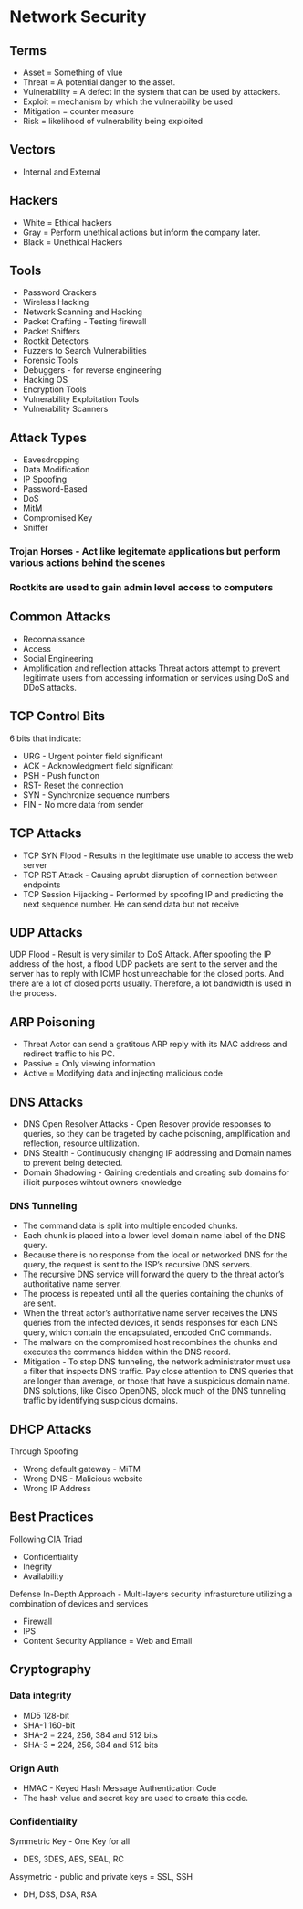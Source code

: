 # Network Security

## Terms
- Asset = Something of vlue
- Threat = A potential danger to the asset.
- Vulnerability = A defect in the system that can be used by attackers.
- Exploit = mechanism by which the vulnerability be used
- Mitigation = counter measure
- Risk = likelihood of vulnerability being exploited

## Vectors
- Internal and External

## Hackers
- White = Ethical hackers
- Gray = Perform unethical actions but inform the company later.
- Black = Unethical Hackers

## Tools
- Password Crackers
- Wireless Hacking
- Network Scanning and Hacking
- Packet Crafting - Testing firewall
- Packet Sniffers
- Rootkit Detectors
- Fuzzers to Search Vulnerabilities
- Forensic Tools
- Debuggers - for reverse engineering
- Hacking OS
- Encryption Tools
- Vulnerability Exploitation Tools
- Vulnerability Scanners

## Attack Types
- Eavesdropping
- Data Modification
- IP Spoofing
- Password-Based
- DoS
- MitM
- Compromised Key
- Sniffer

### Trojan Horses - Act like legitemate applications but perform various actions behind the scenes

### Rootkits are used to gain admin level access to computers

## Common Attacks
- Reconnaissance
- Access
- Social Engineering
- Amplification and reflection attacks	Threat actors attempt to prevent legitimate users from accessing information or services using DoS and DDoS attacks.


## TCP Control Bits

6 bits that indicate:
- URG - Urgent pointer field significant
- ACK - Acknowledgment field significant
- PSH - Push function
- RST- Reset the connection
- SYN - Synchronize sequence numbers
- FIN - No more data from sender

## TCP Attacks
- TCP SYN Flood - Results in the legitimate use unable to access the web server
- TCP RST Attack - Causing aprubt disruption of connection between endpoints
- TCP Session Hijacking - Performed by spoofing IP and predicting the next sequence number. He can send data but not receive

## UDP Attacks
UDP Flood - Result is very similar to DoS Attack. After spoofing the IP address of the host, a flood UDP packets are sent to the server and the server has to reply with ICMP host unreachable for the closed ports. And there are a lot of closed ports usually. Therefore, a lot bandwidth is used in the process.

## ARP Poisoning
- Threat Actor can send a gratitous ARP reply with its MAC address and redirect traffic to his PC.
- Passive = Only viewing information
- Active = Modifying data and injecting malicious code

## DNS Attacks
- DNS Open Resolver Attacks - Open Resover provide responses to queries, so they can be trageted by cache poisoning, amplification and reflection, resource ultilization.
- DNS Stealth - Continuously changing IP addressing and Domain names to prevent being detected.
- Domain Shadowing - Gaining credentials and creating sub domains for illicit purposes wihtout owners knowledge

### DNS Tunneling
- The command data is split into multiple encoded chunks.
- Each chunk is placed into a lower level domain name label of the DNS query.
- Because there is no response from the local or networked DNS for the query, the request is sent to the ISP’s recursive DNS servers.
- The recursive DNS service will forward the query to the threat actor’s authoritative name server.
- The process is repeated until all the queries containing the chunks of are sent.
- When the threat actor’s authoritative name server receives the DNS queries from the infected devices, it sends responses for each DNS query, which contain the encapsulated, encoded CnC commands.
- The malware on the compromised host recombines the chunks and executes the commands hidden within the DNS record.
- Mitigation - To stop DNS tunneling, the network administrator must use a filter that inspects DNS traffic. Pay close attention to DNS queries that are longer than average, or those that have a suspicious domain name. DNS solutions, like Cisco OpenDNS, block much of the DNS tunneling traffic by identifying suspicious domains.

## DHCP Attacks
Through Spoofing
- Wrong default gateway - MiTM
- Wrong DNS - Malicious website
- Wrong IP Address

## Best Practices
Following CIA Triad
- Confidentiality
- Inegrity
- Availability

Defense In-Depth Approach - Multi-layers security infrasturcture utilizing a combination of devices and services

- Firewall
- IPS
- Content Security Appliance = Web and Email

## Cryptography
### Data integrity
- MD5 128-bit
- SHA-1 160-bit
- SHA-2 = 224, 256, 384 and 512 bits
- SHA-3 = 224, 256, 384 and 512 bits

### Orign Auth
- HMAC - Keyed Hash Message Authentication Code
- The hash value and secret key are used to create this code.

### Confidentiality
Symmetric Key - One Key for all
- DES, 3DES, AES, SEAL, RC

Assymetric - public and private keys = SSL, SSH
- DH, DSS, DSA, RSA
